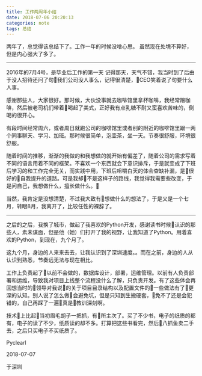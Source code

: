 ```yaml
---
title: 工作两周年小结
date: 2018-07-06 20:20:13
categories: note
tags: 总结
---
```

两年了，总觉得该总结下了。工作一年的时候没啥心思。
虽然现在处境不算好，但是内心强大了多了。

---
2016年的7月4号，是毕业后工作的第一天
记得那天，天气不错，我当时到了后由于没人招待还问了句我们公司没人事么，记得很清楚，CEO笑着说了句要什么人事。

感谢那些人，大家很好。那时候，大伙没事就去咖啡馆里拿杯咖啡，我经常蹭咖啡，然后被老司机们带着喝起了美式，正好我有点乳糖不耐又蛮喜欢苦味的，倒喝的很开心。

有段时间经常周六，或者周日就跑公司的咖啡馆里或者别的附近的咖啡馆里跟一两个同事聊天、学习、加班。那时候很简单，泡壶茶，坐一天。节奏很舒服，环境很舒服。


随着时间的推移，渐渐的我做的和我想做的就开始有偏差了，随着公司的需求写着不同的语言用着不同的框架。不喜欢一个东西就会下意识排斥，于是就变成了下班后学习的和工作完全无关，而实践中用，下班后咀嚼白天的体会查缺补漏，是很好的自我提升的道路。可是我却不是这样子的路线，我觉得我需要些改变，于是问自己，我想做什么，擅长做什么。

当然，我肯定是没想清楚，不过我大致有想做什么的想法了，于是又是一个七月，转眼8月，我离开了，比较任性的裸辞了。

---
之后的之后，我换了城市，做起了我喜欢的Python开发，感谢读书时候认识的那些人，素未谋面，但是他（她）们打开了我的视野，让我知道了Python。用着喜欢的Python，到现在，九个月了。

这九个月，身边的人来来去去，让我认识到了深圳速度。。而在之前，身边的人从认识到熟悉，节奏远无法与现在相比。


工作上负责起了以前不会做的，数据库设计，部署，运维管理。以前有人负责部署和运维，导致我对项目上线整个流程没什么了解，只负责开发。有了这些体会再回想当时的领导对我说的关于项目目录结构以及配置文件的一些做法有了更深的认知。别人说了怎么做会避免坑，但是只知到生搬硬套，免不了还是会犯错的，自己再踩了一遍真是教训深刻啊。

技术上比起当初眉毛胡子一把抓，有所主次了。买了不少书，电子的纸质的都有，电子的读了不少，纸质读的却不多。打算把这些书看完，然后八抓鱼卖二手去，之后只买电子不买纸质了。

Pyclearl

2018-07-07

于深圳





